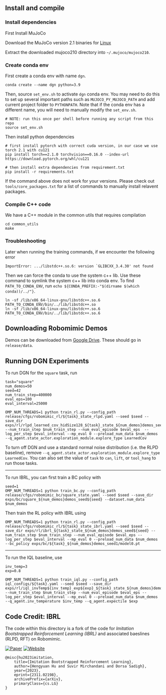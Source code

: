 

## Install and compile

### Install dependencies
First Install MuJoCo

Download the MuJoCo version 2.1 binaries for [Linux](https://mujoco.org/download/mujoco210-linux-x86_64.tar.gz)

Extract the downloaded mujoco210 directory into `~/.mujoco/mujoco210`.

### Create conda env

First create a conda env with name `dgn`.
```shell
conda create --name dgn python=3.9
```

Then, source `set_env.sh` to activate `dgn` conda env. You may need to do this to set up several important paths such as `MUJOCO_PY_MUJOCO_PATH` and add current project folder to `PYTHONPATH`.
Note that if the conda env has a different name, you will need to manually modify the `set_env.sh`.

```shell
# NOTE: run this once per shell before running any script from this repo
source set_env.sh
```

Then install python dependencies
```shell
# first install pytorch with correct cuda version, in our case we use torch 2.1 with cu121
pip install torch==2.1.0 torchvision==0.16.0 --index-url https://download.pytorch.org/whl/cu121

# then install extra dependencies from requirement.txt
pip install -r requirements.txt
```
If the command above does not work for your versions.
Please check out `tools/core_packages.txt` for a list of commands to manually install relavent packages.


### Compile C++ code
We have a C++ module in the common utils that requires compilation
```shell
cd common_utils
make
```

### Troubleshooting
Later when running the training commands, if we encounter the following error
```shell
ImportError: .../libstdc++.so.6: version `GLIBCXX_3.4.30' not found
```
Then we can force the conda to use the system c++ lib.
Use these command to symlink the system c++ lib into conda env. To find `PATH_TO_CONDA_ENV`, run `echo ${CONDA_PREFIX:-"$(dirname $(which conda))/../"}`.

```shell
ln -sf /lib/x86_64-linux-gnu/libstdc++.so.6 PATH_TO_CONDA_ENV/bin/../lib/libstdc++.so
ln -sf /lib/x86_64-linux-gnu/libstdc++.so.6 PATH_TO_CONDA_ENV/bin/../lib/libstdc++.so.6
```

## Downloading Robomimic Demos

Demos can be downloaded from [Google Drive](https://drive.google.com/file/d/1aKM3BSJUq9D_K4384nGp5mLohKoKrj8f/view?usp=sharing). These should go in `release/data`.

## Running DGN Experiments

To run DGN for the `square` task, run

```
task="square"
num_demos=50
seed=42
num_train_step=400000
eval_eps=100
eval_interval=25000

OMP_NUM_THREADS=1 python train_rl.py --config_path release/cfgs/robomimic_rl/${task}_state_rlpd.yaml --seed $seed --save_dir exps/rl/rlpd_learned_cov_hidSize128_${task}_state_${num_demos}demos_seed${seed} --num_train_step $num_train_step --num_eval_episode $eval_eps  --log_per_step $eval_interval --mp_eval 0 --preload_num_data $num_demos --q_agent.state_actor.exploration_module.explore_type LearnedCov

```

To turn off DGN and use a standard normal noise distribution (i.e. the RLPD baseline), remove `--q_agent.state_actor.exploration_module.explore_type LearnedCov`. You can also set the value of `task` to `can`, `lift`, or `tool_hang` to run those tasks.

---

To run IBRL, you can first train a BC policy with

```
seed=1
OMP_NUM_THREADS=1 python train_bc.py --config_path release/cfgs/robomimic_bc/square_state.yaml --seed $seed --save_dir exps/bc/square_${num_demos}demos_seed${seed} --dataset.num_data $num_demos

```
Then train the RL policy with IBRL using

```
OMP_NUM_THREADS=1 python train_rl.py --config_path release/cfgs/robomimic_rl/${task}_state_ibrl.yaml --seed $seed --save_dir exps/rl/ibrl_${task}_state_${num_demos}demos_seed${seed} --num_train_step $num_train_step --num_eval_episode $eval_eps --log_per_step $eval_interval --mp_eval 0 --preload_num_data $num_demos --bc_policy exps/bc/${task}_${num_demos}demos_seed1/model0.pt
```

---

To run the IQL baseline, use

```
inv_temp=3
exp=0.8

OMP_NUM_THREADS=1 python train_iql.py --config_path iql_configs/${task}.yaml --seed $seed --save_dir exps/rl/iql_invTemp${inv_temp}_exp${exp}_${task}_state_${num_demos}demos_seed${seed} --num_train_step $num_train_step --num_eval_episode $eval_eps --log_per_step $eval_interval --mp_eval 0 --preload_num_data $num_demos --q_agent.inv_temperature $inv_temp --q_agent.expectile $exp

```




## Code Credit: IBRL 


The code within this directory is a fork of the code for _Imitation Bootstrapped Reinforcement Learning (IBRL)_ and associated baeslines (RLPD, RFT) on Robomimic.

[![Paper](https://img.shields.io/badge/Paper-%20%F0%9F%93%84-blue)](https://arxiv.org/abs/2311.02198v4)
[![Website](https://img.shields.io/badge/Website-%F0%9F%8C%90-orange)](https://ibrl.hengyuanhu.com/)


```
@misc{hu2023imitation,
    title={Imitation Bootstrapped Reinforcement Learning},
    author={Hengyuan Hu and Suvir Mirchandani and Dorsa Sadigh},
    year={2023},
    eprint={2311.02198},
    archivePrefix={arXiv},
    primaryClass={cs.LG}
}
```
